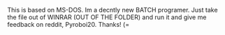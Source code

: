 This is based on MS-DOS. Im a decntly new BATCH programer. Just take the file out of WINRAR (OUT OF THE FOLDER) and run it and give me feedback on reddit, 
Pyroboi20.
Thanks!
(=
